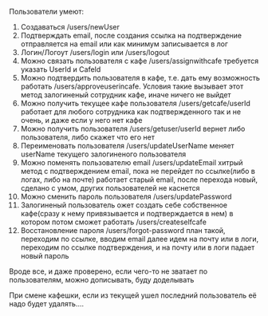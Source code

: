 Пользователи умеют:
1) Создаваться /users/newUser
2) Подтверждать email, после создания ссылка на подтверждение отправляется на email или как минимум записывается в лог
3) Логин/Логоут /users/login или /users/logout
4) Можно связать пользователя с кафе /users/assignwithcafe требуется указать UserId и CafeId
5) Можно подтвердить пользователя в кафе, т.е. дать ему возможность работать /users/approveuserincafe. Условия такие вызывает этот метод залогиненый сотрудник кафе, иначе ничего не выйдет
6) Можно получить текущее кафе пользователя /users/getcafe/userId работает для любого сотрудника как подтвержденного так и не очень, и даже если у него нет кафе
7) Можно получить пользователя /users/getuser/userId вернет либо пользователя, либо скажет что его нет
8) Переименовать пользователя /users/updateUserName меняет userName текущего залогиненого пользователя
9) Можно поменять пользователю email /users/updateEmail хитрый метод с подтверждением email, пока не перейдет по ссылке(либо в логах, либо на почте) работает старый email, после перехода новый, сделано с умом, других пользователей не каснется
10) Можно сменить пароль пользователя /users/updatePassword
12) Залогиненый пользователь ожет создать себе собственное кафе(сразу к нему привязывается и подтверждается в нем) в котором потом сможет работать /users/createselfcafe
13) Восстановление пароля /users/forgot-password план такой, переходим по ссылке, вводим email далее идем на почту или в логи, переходим по ссылке подтверждения, и на почту или в логи падает новый пароль

Вроде все, и даже проверено, если чего-то не зватает по пользователям, можно дописывать, буду доделывать

При смене кафешки, если из текущей ушел последний пользователь её надо будет удалять....